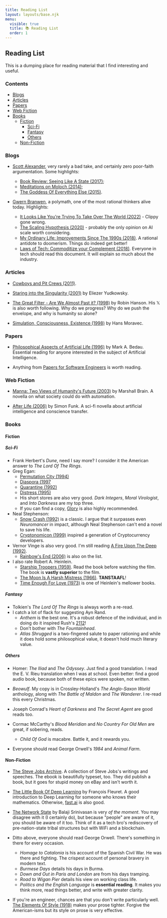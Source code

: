 ```yaml
---
title: Reading List
layout: layouts/base.njk
menu:
  visible: true
  title: 📚 Reading List
  order: 1
---
```


## Reading List

This is a dumping place for reading material that I find interesting and useful.

### Contents

* [Blogs](#blogs)
* [Articles](#articles)
* [Papers](#papers)
* [Web Fiction](#web-fiction)
* [Books](#books)
    * [Fiction](#books-fiction)
        * [Sci-Fi](#books-fiction-sci-fi)
        * [Fantasy](#books-fiction-fantasy)
        * [Others](#books-fiction-others)
    * [Non-Fiction](#books-non-fiction)

<h3 id="blogs">Blogs</h3>

- [Scott Alexander](https://readscottalexander.com/), very rarely a bad take,
and certainly zero poor-faith argumentation. Some highlights:
    - [Book Review: Seeing Like A State (2017)](https://slatestarcodex.com/2017/03/16/book-review-seeing-like-a-state/);
    - [Meditations on Moloch (2014)](https://slatestarcodex.com/2014/07/30/meditations-on-moloch/);
    - [The Goddess Of Everything
    Else (2015)](https://slatestarcodex.com/2015/08/17/the-goddess-of-everything-else-2/).

- [Gwern Branwen](https://www.gwern.net/index), a polymath, one of the most rational
thinkers alive today. Highlights:
    - [It Looks Like You're Trying To Take Over The World
    (2022)](https://www.lesswrong.com/posts/a5e9arCnbDac9Doig/it-looks-like-you-re-trying-to-take-over-the-world) - Clippy gone wrong.
    - [The Scaling Hypothesis (2020)](https://gwern.net/scaling-hypothesis) -
    probably the only opinion on AI scale worth considering.
    - [My Ordinary Life: Improvements Since The 1990s
    (2018)](https://gwern.net/improvement). A rational antidote to doomerism.
    Things do indeed get better!
    - [Laws of Tech: Commoditize your Complement
    (2018)](https://gwern.net/complement). Everyone in tech should read this
    document. It will explain so much about the industry.

<h3 id="articles">Articles</h3>

- [Cowboys and Pit Crews
(2011)](https://www.newyorker.com/news/news-desk/cowboys-and-pit-crews).

- [Staring into the Singularity
(2001)](https://web.archive.org/web/20070613184827/http://yudkowsky.net/singularity.html)
by Eliezer Yudkowsky.

- [The Great Filter - Are We Almost Past it?
(1998)](https://mason.gmu.edu/~rhanson/greatfilter.html) by Robin Hanson. His 𝕏 is
also worth following. Why do we progress? Why do we push the envelope, and why
is humanity so alone?

- [Simulation, Consciousness, Existence (1998)](https://archive.is/uqCeA) by Hans
Moravec.

<h3 id="papers">Papers</h3>

- [Philosophical Aspects of Artificial Life
(1996)](https://people.reed.edu/~mab/publications/papers/ecal91.pdf) by Mark A.
Bedau. Essential reading for anyone interested in the subject of Artificial
Intelligence.

- Anything from [Papers for Software
Engineers](https://github.com/facundoolano/software-papers) is worth reading.

<h3 id="web-fiction">Web Fiction</h3>

- [Manna: Two Views of Humanity's Future (2003)](https://marshallbrain.com/manna1) by
Marshall Brain. A novella on what society could do with automation.

- [After Life (2006)](https://sifter.org/~simon/AfterLife/) by Simon Funk. A
sci-fi novella about artificial intelligence and conscience transfer.

<h3 id="books">Books</h3>

<h4 id="books-fiction">Fiction</h4>

<h5 id="books-fiction-sci-fi">Sci-Fi</h5>

- Frank Herbert's *Dune*, need I say more? I consider it the American answer to
*The Lord Of The Rings*.
- Greg Egan:
    - [Permutation City (1994)](https://www.goodreads.com/author/show/32699.Greg_Egan)
    - [Diaspora (1997](https://www.goodreads.com/book/show/156785.Diaspora)
    - [Quarantine (1992)](https://www.goodreads.com/book/show/156775.Quarantine)
    - [Distress (1995)](https://www.goodreads.com/book/show/156781.Distress)
    - His short stores are also very good. *Dark Integers*, *Moral
    Virologist*, and *Into Darkness* are my top three.
    - If you can find a copy,
    [Glory](https://en.wikipedia.org/wiki/Glory_(novelette)) is also highly
    recommended.
- Neal Stephenson:
    - [Snow Crash (1992)](https://www.goodreads.com/book/show/61240297-snow-crash) is a classic.
    I argue that it surpasses even *Neuromancer* in impact, although Neal
    Stephenson can't end a novel to save his life.
    - [Cryptonomicon (1999)](https://www.goodreads.com/book/show/816.Cryptonomicon)
    inspired a generation of Cryptocurrency developers.
- Vernor Vinge is also very good. I'm still reading
[A Fire Upon The Deep
(1992)](https://www.goodreads.com/book/show/77711.A_Fire_Upon_the_Deep).
    - [Rainbow's End (2006)](https://www.goodreads.com/book/show/102439.Rainbows_End)
    is also on the list.
- I also rate Robert A. Heinlein.
    - [Starship Troopers (1959)](https://www.goodreads.com/book/show/17214.Starship_Troopers).
    Read the book before watching the film. The book is **vastly superior** to the film.
    - [The Moon Is A Harsh Mistress (1966)](https://www.goodreads.com/book/show/976973).
    **TANSTAAFL**!
    - [Time Enough For Love (1973)](https://www.goodreads.com/book/show/58306840-time-enough-for-love)
    is one of Heinlein's mellower books.

<h5 id="books-fiction-fantasy">Fantasy</h5>

- Tolkien's *The Lord Of The Rings* is always worth a re-read.
- I catch a lot of flack for suggesting Ayn Rand.
    - *Anthem* is the best one. It's a robust defence of the individual, and in
    doing do it inspired Rush's [2112](https://www.youtube.com/watch?v=w5jwxrTqoEA)!
    - Don't bother with *The Fountainhead*.
    - *Atlas Shrugged* is a two-fingered salute to paper rationing and while it
    does hold some philosophical value, it doesn't hold much literary value.

<h5 id="books-fiction-others">Others</h5>

- Homer: *The Iliad* and *The Odyssey*. Just find a good translation. I read the
E. V. Rieu translation when I was at school. Even better: find a good audio
book, because both of these epics were spoken, not written.

- *Beowulf*. My copy is in Crossley-Holland's *The Anglo-Saxon World* anthology,
along with *The Battle of Maldon* and *The Wanderer*. I re-read this every
Christmas.

- Joseph Conrad's *Heart of Darkness* and *The Secret Agent* are good reads too.

- Cormac McCarthy's *Blood Meridian* and *No Country For Old Men* are great, if
sobering, reads.
    - *Child Of God* is macabre. Battle it, and it rewards you.

- Everyone should read George Orwell's *1984* and *Animal Farm*.

<h4 id="books-non-fiction">Non-Fiction</h4>

- [The Steve Jobs Archive](https://stevejobsarchive.com/book). A collection of
Steve Jobs's writings and speeches. The ebook is beautifully typeset, too. They
did publish a book, but it goes for stupid money on eBay and isn't worth it.

- [The Little Book Of Deep Learning](https://fleuret.org/francois/lbdl.html) by
François Fleuret. A good introduction to Deep Learning for someone who knows
their mathematics. Otherwise, [fast.ai](https://fast.ai) is also good.

- [The Network State](https://thenetworkstate.com/) by Balaji Srinivasan is very *of
the moment*. You may disagree with it (I certainly do), but because "people" are
aware of it, you should be aware of it too. Think of it as a tech bro's
rediscovery of pre-nation-state tribal structures but with WiFi and a
blockchain.

- Ditto above, everyone should read George Orwell. There's something in there
for every occasion.
    - *Homage to Catalonia* is his account of the Spanish Civil War. He was
    there and fighting. The crispest account of personal bravery in modern text.
    - *Burmese Days* details his days in Burma.
    - *Down and Out in Paris and London* are from his days tramping.
    - *Road to Wigan Pier* details his view on working class life.
    - *Politics and the English Language* is **essential reading**. It makes you
    think more, read things better, and write with greater clarity.

- If you're an engineer, chances are that you don't write particularly well.
[The Elements Of Style
(1918)](https://www.goodreads.com/book/show/150655649-the-elements-of-style)
makes your prose tighter. Forgive the American-isms but its style on prose is
very effective.
